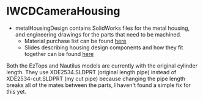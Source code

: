 # IWCDCameraHousing

* metalHousingDesign contains SolidWorks files for the metal housing, and engineering drawings for the parts that need to be machined. 
  * Material purchase list can be found [here](https://docs.google.com/spreadsheets/d/14c0sQv2Obbbmb6hUaK7rj2h6zKZg8cWHZIx4L92i6jI/edit?usp=sharing)
  * Slides describing housing design components and how they fit together can be found [here](https://docs.google.com/presentation/d/12adMD3R-Cg0-MqwHe-JcQx2A3TCLKN2Yq-lHiGlGRaA/edit?usp=sharing)

Both the EzTops and Nautilus models are currently with the original cylinder length.
They use XDE2534.SLDPRT (original length pipe) instead of XDE2534-cut.SLDPRT (my cut pipe) because changing the pipe length breaks all of the mates between the parts, I haven't found a simple fix for this yet.
